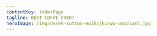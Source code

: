 ```yaml
---
contentKey: indexPage
tagline: BEST COFFE EVER!
heroImage: /img/derek-sutton-eo18zjkurwu-unsplash.jpg
---
```

